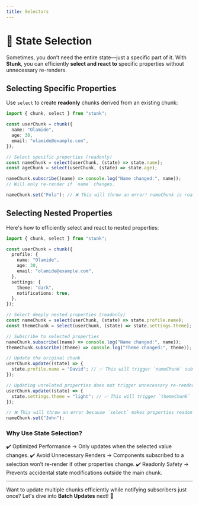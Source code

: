 ```yaml
---
title: Selectors
---
```


# 🧩 State Selection

Sometimes, you don’t need the entire state—just a specific part of it. With **Stunk**, you can efficiently **select and react to** specific properties without unnecessary re-renders.

## Selecting Specific Properties

Use `select` to create **readonly** chunks derived from an existing chunk:

```typescript
import { chunk, select } from "stunk";

const userChunk = chunk({
  name: "Olamide",
  age: 30,
  email: "olamide@example.com",
});

// Select specific properties (readonly)
const nameChunk = select(userChunk, (state) => state.name);
const ageChunk = select(userChunk, (state) => state.age);

nameChunk.subscribe((name) => console.log("Name changed:", name));
// Will only re-render if `name` changes.

nameChunk.set("Fola"); // ❌ This will throw an error! nameChunk is readonly.
```

## Selecting Nested Properties

Here's how to efficiently select and react to nested properties:

```typescript
import { chunk, select } from "stunk";

const userChunk = chunk({
  profile: {
    name: "Olamide",
    age: 30,
    email: "olamide@example.com",
  },
  settings: {
    theme: "dark",
    notifications: true,
  },
});

// Select deeply nested properties (readonly)
const nameChunk = select(userChunk, (state) => state.profile.name);
const themeChunk = select(userChunk, (state) => state.settings.theme);

// Subscribe to selected properties
nameChunk.subscribe((name) => console.log("Name changed:", name));
themeChunk.subscribe((theme) => console.log("Theme changed:", theme));

// Update the original chunk
userChunk.update((state) => {
  state.profile.name = "David"; // ✅ This will trigger `nameChunk` subscribers
});

// Updating unrelated properties does not trigger unnecessary re-renders
userChunk.update((state) => {
  state.settings.theme = "light"; // ✅ This will trigger `themeChunk` subscribers only
});

// ❌ This will throw an error because `select` makes properties readonly
nameChunk.set("John");
```

### Why Use State Selection?

✔️ Optimized Performance → Only updates when the selected value changes.
✔️ Avoid Unnecessary Renders → Components subscribed to a selection won’t re-render if other properties change.
✔️ Readonly Safety → Prevents accidental state modifications outside the main chunk.

---

Want to update multiple chunks efficiently while notifying subscribers just once? Let's dive into **Batch Updates** next! 🚀
